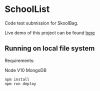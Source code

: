 # SchoolList

Code test submission for SkoolBag.

Live demo of this project can be found [here](http://167.99.67.1:4200/)

## Running on local file system

Requirements:

  Node V10
  MongoDB

```
npm install
npm run deploy

```

